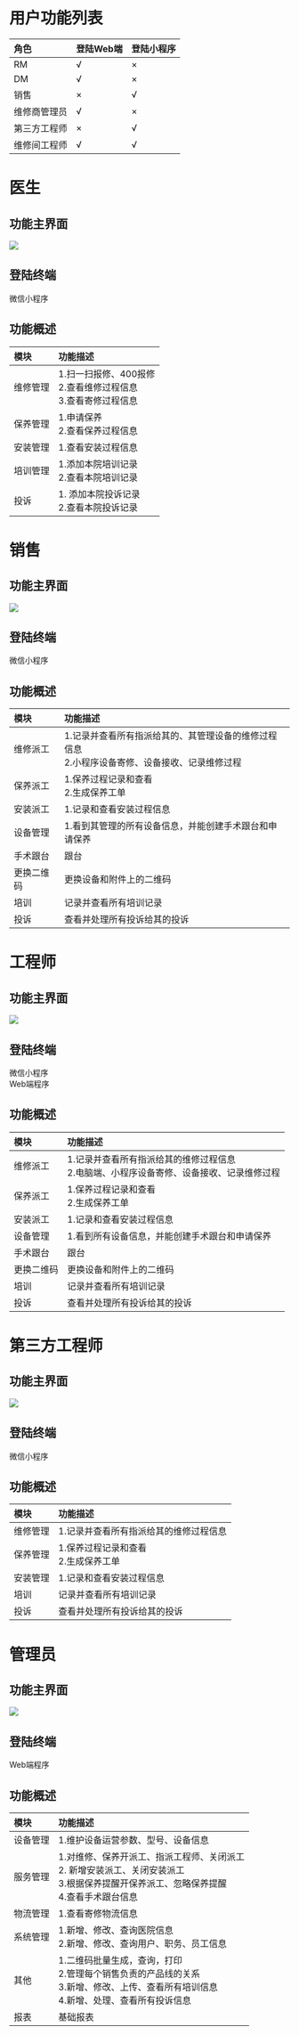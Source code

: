 # 用户功能列表

| 角色 | 登陆Web端 | 登陆小程序 |
| :--- | :--- | :--- |
| RM | √ | × |
| DM | √ | × |
| 销售 | × | √ |
| 维修商管理员 | √ | × |
| 第三方工程师 | × | √ |
| 维修间工程师 | √ | √ |
# 医生

## 功能主界面

![](/assets/未命名1527238739.png)

## 登陆终端

微信小程序

## 功能概述

| 模块 | 功能描述 |
| :--- | :--- |
| 维修管理 |  1.扫一扫报修、400报修<br>2.查看维修过程信息<br>3.查看寄修过程信息|
| 保养管理 | 1.申请保养<br>2.查看保养过程信息 |
| 安装管理 |1.查看安装过程信息  |
| 培训管理 | 1.添加本院培训记录<br>2.查看本院培训记录 |
| 投诉 |  1. 添加本院投诉记录<br>2.查看本院投诉记录|

# 销售

## 功能主界面

![](/assets/未命名1527239130.png)

## 登陆终端

微信小程序

## 功能概述
| 模块 | 功能描述 |
| :--- | :--- |
| 维修派工 |  1.记录并查看所有指派给其的、其管理设备的维修过程信息<br>2.小程序设备寄修、设备接收、记录维修过程<br>|
| 保养派工 | 1.保养过程记录和查看<br>2.生成保养工单 |
| 安装派工 |1.记录和查看安装过程信息  |
| 设备管理 | 1.看到其管理的所有设备信息，并能创建手术跟台和申请保养 |
| 手术跟台 | 跟台 |
| 更换二维码 |  更换设备和附件上的二维码|
| 培训| 记录并查看所有培训记录 |
| 投诉 | 查看并处理所有投诉给其的投诉 |


# 工程师

## 功能主界面

![](/assets/未命名1527239130.png)

## 登陆终端

微信小程序  
Web端程序

## 功能概述
| 模块 | 功能描述 |
| :--- | :--- |
| 维修派工 |  1.记录并查看所有指派给其的维修过程信息<br>2.电脑端、小程序设备寄修、设备接收、记录维修过程<br>|
| 保养派工 | 1.保养过程记录和查看<br>2.生成保养工单 |
| 安装派工 |1.记录和查看安装过程信息  |
| 设备管理 | 1.看到所有设备信息，并能创建手术跟台和申请保养 |
| 手术跟台 | 跟台 |
| 更换二维码 |  更换设备和附件上的二维码|
| 培训| 记录并查看所有培训记录 |
| 投诉 | 查看并处理所有投诉给其的投诉 |

# 第三方工程师

## 功能主界面

![](/assets/未命名1527493291.png)

## 登陆终端

微信小程序

## 功能概述
| 模块 | 功能描述 |
| :--- | :--- |
| 维修管理 |  1.记录并查看所有指派给其的维修过程信息<br>|
| 保养管理 | 1.保养过程记录和查看<br>2.生成保养工单 |
| 安装管理 |1.记录和查看安装过程信息  |
| 培训| 记录并查看所有培训记录 |
| 投诉 | 查看并处理所有投诉给其的投诉 |



# 管理员

## 功能主界面

![](/assets/未命名1527493662.png)

## 登陆终端

Web端程序

## 功能概述
| 模块 | 功能描述 |
| :--- | :--- |
| 设备管理 |  1.维护设备运营参数、型号、设备信息<br>|
| 服务管理 | 1.对维修、保养开派工、指派工程师、关闭派工<br>2. 新增安装派工、关闭安装派工<br>3.根据保养提醒开保养派工、忽略保养提醒 <br>4.查看手术跟台信息 |
| 物流管理 |1.查看寄修物流信息  |
| 系统管理| 1.新增、修改、查询医院信息<br>2.新增、修改、查询用户、职务、员工信息|
| 其他 | 1.二维码批量生成，查询，打印<br>2.管理每个销售负责的产品线的关系<br>3.新增、修改、上传、查看所有培训信息<br>4.新增、处理、查看所有投诉信息 |
| 报表 | 基础报表 |








